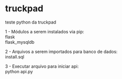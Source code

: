 # truckpad
teste python da truckpad

1 - Módulos a serem instalados via pip:\
flask\
flask_mysqldb

2 - Arquivos a serem importados para banco de dados:\
install.sql

3 - Executar arquivo para iniciar api:\
python api.py
